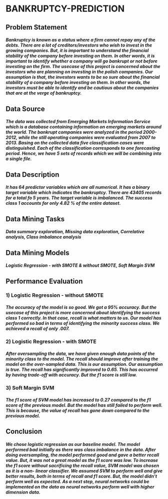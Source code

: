 # BANKRUPTCY-PREDICTION

## Problem Statement
##### Bankruptcy is known as a status where a firm cannot repay any of the debts. There are a lot of creditors/investors who wish to invest in the growing companies. But, it is important to understand the financial stability of the company before investing on them. In other words, it is important to identify whether a company will go bankrupt or not before investing on the firm. The usecase of this project is concerned about the investors who are planning on investing in the polish companies. Our assumption is that, the investors wants to be so sure about the financial stability of a company before investing on them. In other words, the investors must be able to identify and be cautious about the companies that are at the verge of bankruptcy.

## Data Source
##### The data was collected from Emerging Markets Information Service which is a database containing information on emerging markets around the world. The bankrupt companies were analyzed in the period 2000-2012, while the still operating companies were evaluated from 2007 to 2013. Basing on the collected data five classification cases were distinguished. Each of the classification corresponds to one forecasting period. Hence, we have 5 sets of records which we will be combining into a single file.

## Data Description
##### It has 64 predictor variables which are all numerical. It has a binary target variable which indicates the bankruptcy. There are 43405 records for a total fo 5 years. The target variable is imbalanced. The success class 1 accounts for only 4.82 % of the entire dataset.

## Data Mining Tasks
##### Data summary exploration, Missing data exploration, Correlative analysis, Class imbalance analysis

## Data Mining Models
##### Logistic Regression - with SMOTE & without SMOTE, Soft Margin SVM

## Performance Evaluation
### 1) Logistic Regression - without SMOTE
##### The accuracy of the model is so good. We got a 95% accuracy. But the usecase of this project is more concerned about identifying the success class 1 correctly. In that case, recall is what matters to us. Our model has performed so bad in terms of identifying the minority success class. We achieved a recall of only .007.

### 2) Logistic Regression - with SMOTE
##### After oversampling the data, we have given enough data points of the minority class to the model. The recall should improve after training the model on the over-sampled data. This is our assumption. Our assumption is true. The recall has significantly improved to 0.65. This has occurred by having trade-off with accuracy. But the f1 score is still low.

### 3) Soft Margin SVM
##### The f1 score of SVM model has increased to 0.27 compared to the f1 score of the previous model. But the model has still failed to perform well. This is because, the value of recall has gone down compared to the previous model.

## Conclusion
##### We chose logistic regression as our baseline model. The model performed bad initially as there was class imbalance in the data. After doing oversampling, the model performed good and gave a better recall value. But, it was not a great model as the f1 score was low. To increase the f1 score without sacrificing the recall value, SVM model was chosen as it is a non- linear classifier. We assumed SVM to perform well and give better results, both in terms of recall and f1 score. But, the model didn’t perform well as expected. As a next step, neural networks could be implemented on the data as neural networks perform well with higher dimension data.
